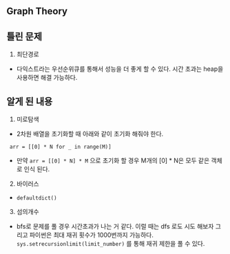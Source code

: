 ## Graph Theory

## 틀린 문제
1. 최단경로
  - 다익스트라는 우선순위큐를 통해서 성능을 더 좋게 할 수 있다. 
    시간 초과는 heap을 사용하면 해결 가능하다.

## 알게 된 내용
1. 미로탐색
  - 2차원 배열을 초기화할 때 아래와 같이 초기화 해줘야 한다.
 ```  
  arr = [[0] * N for _ in range(M)]
  ```
  - 만약 `arr = [[0] * N] * M` 으로 초기화 할 경우 M개의 [0] * N은 모두 같은 객체로 인식 된다.
  
2. 바이러스
  - `defaultdict()`

3. 섬의개수
  - bfs로 문제를 풀 경우 시간초과가 나는 거 같다. 이럴 때는 dfs 로도 시도 해보자
    그리고 파이썬은 최대 재귀 횟수가 1000번까지 가능하다. `sys.setrecursionlimit(limit_number)`
    를 통해 재귀 제한을 풀 수 있다.